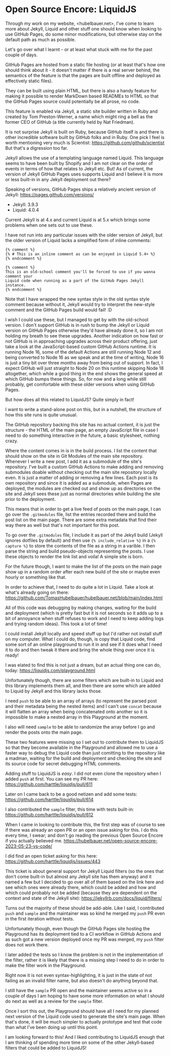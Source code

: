 # Open Source Encore: LiquidJS

Through my work on my website, <hubelbauer.net>, I've come to learn more about
Jekyll, Liquid and other stuff one should know when looking to use GitHub Pages,
do some minor modifications, but otherwise stay on the default path as much as
possible.

Let's go over what I learnt - or at least what stuck with me for the past couple
of days.

GitHub Pages are hosted from a static file hosting (or at least that's how one
should think about it - it doesn't matter if there is a real server behind, the
semantics of the feature is that the pages are built offline and deployed as
effectively static files).

They can be built using plain HTML, but there is also a handy feature for making
it possible to render MarkDown based READMEs to HTML so that the GitHub Pages
source could potentially be all prose, no code.

This feature is enabled via Jekyll, a static site builder written in Ruby and
created by Tom Preston-Werner, a name which might ring a bell as the former CEO
of GitHub (a title currently held by Nat Friedman).

It is not surprise Jekyll is built on Ruby, because GitHub itself is and there
is other incredible software built by GitHub folks and in Ruby.
One pick I feel is worth mentioning very much is Scientist:
https://github.com/github/scientist
But that's a digression too far.

Jekyll allows the use of a templating language named Liquid.
This language seems to have been built by Shopify and I am not clear on the
order of events in terms of how that relates to Jekyll etc.
But! As of current, the version of Jekyll GitHub Pages uses supports Liquid and
I believe it is more or less built-in in any Jekyll deployment out there?

Speaking of versions, GitHub Pages ships a relatively ancient version of Jekyll:
https://pages.github.com/versions/

- Jekyll: 3.9.3
- Liquid: 4.0.4

Current Jekyll is at 4.x and current Liquid is at 5.x which brings some problems
when one sets out to use these.

I have not run into any particular issues with the older version of Jekyll, but
the older version of Liquid lacks a simplified form of inline comments:

```liquid
{% comment %}
{% # This is an inline comment as can be enjoyed in Liquid 5.4+ %}
{% endcomment %}

{% comment %}
This is an old-school comment you'll be forced to use if you wanna comment your
Liquid code when running as a part of the GitHub Pages Jekyll instance.
{% endcomment %}
```

Note that I have wrapped the new syntax style in the old syntax style comment
because without it, Jekyll would try to interpret the new-style comment and
the GitHub Pages build would fail! :D

I wish I could use these, but I managed to get by with the old-school version.
I don't support GitHub is in rush to bump the Jekyll or Liquid version on
GitHub Pages otherwise they'd have already done it, so I am not holding my
breath to see these upgrades.
Another indication on how fast or not GitHub is in approaching upgrades across
their product offering, just take a look at the JavaScript-based custom GitHub
Actions runtime.
It is running Node 16, some of the default Actions are still running Node 12 and
being converted to Node 16 as we speak and at the time of writing, Node 16 is
just a tiny bit over three months away from being out of support.
In fact, I expect GitHub will just straight to Node 20 on this runtime skipping
Node 18 altogether, which while a good thing in the end shows the general speed
at which GitHub bumps these things.
So, for now and a long while still probably, get comfortable with these older
versions when using GitHub Pages.

But how does all this related to LiquidJS?
Quite simply in fact!

I want to write a stand-alone post on this, but in a nutshell, the structure of
how this site runs is quite unusual.

The GitHub repository backing this site has no actual content, it is just the
structure - the HTML of the main page, an empty JavaScript file in case I need
to do something interactive in the future, a basic stylesheet, nothing crazy.

Where the content comes in is in the build process.
I list the content that should show on the site in Git Modules of the main site
repository.
Whenever I write a new post, I add it as a submodule of the site's repository.
I've built a custom GitHub Actions to make adding and removing submodules doable
without checking out the main site repository locally even.
It is just a matter of adding or removing a few lines.
Each post is its own repository and since it is added as a submodule, when Pages
are deployed, the modules are checked out and show up as directories on the site
and Jekyll sees these just as normal directories while building the site prior
to the deployment.

This means that in order to get a live feed of posts on the main page, I can go
over the `.gitmodules` file, list the entries recorded there and build the post
list on the main page.
There are some extra metadata that find their way there as well but that's not
important for this post.

To go over the `.gitmodules` file, I include it as part of the Jekyll build
(Jekyll ignores dotfiles by default) and then use `{% include_relative %}` in a
`{% capture %}` to store the contents of the file as a string in a varible.
I then parse the string and build pseudo-objects representing the posts.
I use these objects to render the link list and voila!
A simple site is born.

For the future though, I want to make the list of the posts on the main page
show up in a random order after each new build of the site or maybe even hourly
or something like that.

In order to achieve that, I need to do quite a lot in Liquid.
Take a look at what's already going on there:
<https://github.com/TomasHubelbauer/hubelbauer.net/blob/main/index.html>

All of this code was debugging by making changes, waiting for the build and
deployment (which is pretty fast but it is not seconds so it adds up to a bit of
annoyance when stuff refuses to work and I need to keep adding logs and trying
random ideas).
This took a lot of time!

I could install Jekyll locally and speed stuff up but I'd rather not install
stuff on my computer.
What I could do, though, is copy that Liquid code, find some sort of an online
playground to run it in and see if it does what I need it to do and then tweak
it there and bring the whole thing over once it is ready!

I was elated to find this is not just a dream, but an actual thing one can do,
today:
<https://liquidjs.com/playground.html>

Unfortunately though, there are some filters which are built-in to Liquid and
this library implements them all, and then there are some which are added to
Liquid by Jekyll and this library lacks those.

I need `push` to be able to an array of arrays (to represent the parsed post and
their metadata being the nested items) and I can't use `concat` because it will
flatten an array when being concatenated onto another so it is impossible to
make a nested array in this Playground at the moment.

I also will need `sample` to be able to randomize the array before I go and
render the posts onto the main page.

These two features were missing so I set out to contribute them to LiquidJS so
that they become available in the Playground and allowed me to use a faster way
to debug the Liquid code than just comitting to the repository like a madman,
waiting for the build and deployment and checking the site and its source code
for secret debugging HTML comments.

Adding stuff to LiquidJS is _easy_.
I did not even clone the repository when I added `push` at first.
You can see my PR here:
<https://github.com/harttle/liquidjs/pull/611>

Later on I came back to be a good netizen and add some tests:
<https://github.com/harttle/liquidjs/pull/614>

I also contributed the `sample` filter, this time with tests built-in:
<https://github.com/harttle/liquidjs/pull/612>

When I came in looking to contribute this, the first step was of course to see
if there was already an open PR or an open issue asking for this.
I do this every time, I swear; and don't go reading the previous Open Source
Encore if you actually believed me.
<https://hubelbauer.net/open-source-encore-2023-05-23-vs-code/>

I did find an open ticket asking for this here:
<https://github.com/harttle/liquidjs/issues/443>

This ticket is about general support for Jekyll Liquid filters (so the ones that
don't come built-in but almost any Jekyll site has them anyway) and it named a
few but I decided to go over all of them based on the link here and see which
ones were already there, which could be added and how and which could probably
not be added (because they are dependent on the context and state of the Jekyll
site):
<https://jekyllrb.com/docs/liquid/filters/>

Turns out the majority of these should be add-able.
Like I said, I contributed `push` and `sample` and the maintainer was so kind he
merged my `push` PR even in the first iteration without tests.

Unfortunately though, even though the GitHub Pages site hosting the Playground
has its deployment tied to a CI workflow in GitHub Actions and as such got a new
version deployed once my PR was merged, my `push` filter does not work there.

I later added the tests so I know the problem is not in the implementation of
the filter, rather it is likely that there is a missing step I need to do in
order to make the filter work in the Playground.

Right now it is not even syntax-highlighting, it is just in the state of not
failing as an invalid filter name, but also doesn't do anything beyond that.

I still have the `sample` PR open and the maintainer seems active so in a couple
of days I am hoping to have some more information on what I should do next as
well as a review for the `sample` filter.

Once I sort this out, the Playground should have all I need for my planned next
version of the Liquid code used to generate the site's main page.
When that's done, it will be much simpler to actually prototype and test that
code than what I've been doing up until this point.

I am looking forward to this!
And I liked contributing to LiquidJS enough that I am thinking of spending more
time on some of the other Jekyll-based filters that could be added to LiquidJS!
